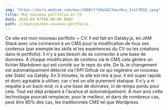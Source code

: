 ```yaml
---
img: "https://miro.medium.com/max/1000/1*G9aVAI3aezHLw_JsiCfB1Q.jpeg"
title: Mon nouveau portfolio et CV
date: 2019-09-07T00:00:00.000Z
path: /creation/mon-nouveau-portfolio
---
```


Ce site est mon nouveau portfolio + CV. Il est fait en Gatsby.js, en JAM Stack avec une connexion à un CMS pour la modification de tous ses contenus (par exemple les skills et les expériences du CV ou les créations dans le portfolio). Il n'y a pas besoin de se connecter à une base de données. À chaque modification de contenu via le CMS cela génère un fichier Markdown qui est comité sur le repo du site. De là, le changement est automatiquement détecté via l'API Github ce qui regènère un nouveau site Static via Gatsby. En 5 minutes, le site est mis à jour. Il est super rapide et donc agréable à utiliser, car c'est un site purement statique. Il n'y a ni requête à un back-end, ni à une base de données, ni de temps perdu pour cela. Tout est déjà préparé à l'avance et automatiquement. À mon avis cette technologie pourrait remplacer, pour le meilleur, et dans de nombreux cas, peut être 80% des cas, les traditionnels CMS tel que Wordpress.
